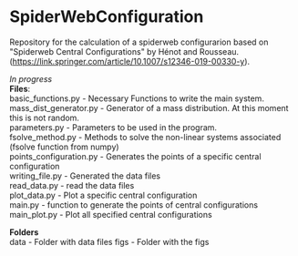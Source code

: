 # SpiderWebConfiguration
Repository for the calculation  of a spiderweb configurarion based on "Spiderweb Central Configurations" by Hénot and Rousseau.(https://link.springer.com/article/10.1007/s12346-019-00330-y).



*In progress* <br>
**Files**: <br>
basic_functions.py - Necessary Functions to write the main system.<br>
mass_dist_generator.py - Generator of a mass distribution. At this moment this is not random.<br>
parameters.py  - Parameters to be used in the program. <br>
fsolve_method.py  - Methods to solve the non-linear systems associated (fsolve function from numpy)<br>
points_configuration.py - Generates the points of a specific central configuration <br>
writing_file.py - Generated the data files <br>
read_data.py  - read the data files <br>
plot_data.py  - Plot a specific central configuration<br>
main.py - function to generate the points of central configurations <br>
main_plot.py - Plot all specified central configurations 

**Folders** <br>
data - Folder with data files
figs - Folder with the figs



             




